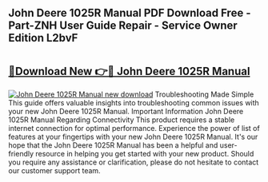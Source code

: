 ## John Deere 1025R Manual PDF Download Free - Part-ZNH User Guide Repair - Service Owner Edition L2bvF

# <h2><a href="http://bc24931.oget.top/?id=John+Deere+1025R+Manual">🔗Download New 👉🔴 John Deere 1025R Manual</a></h2>

[![John Deere 1025R Manual new download](https://i.imgur.com/5g1atiW.png)](http://bc24931.oget.top/?id=John+Deere+1025R+Manual)
Troubleshooting Made Simple This guide offers valuable insights into troubleshooting common issues with your new John Deere 1025R Manual. Important Information John Deere 1025R Manual Regarding Connectivity This product requires a stable internet connection for optimal performance. Experience the power of list of features at your fingertips with your new John Deere 1025R Manual. It's our hope that the John Deere 1025R Manual has been a helpful and user-friendly resource in helping you get started with your new product. Should you require any assistance or clarification, please do not hesitate to contact our customer support team.
